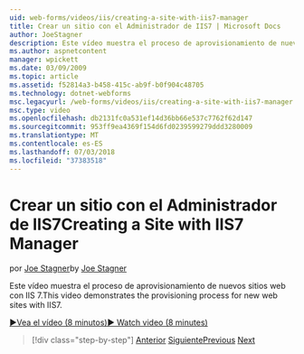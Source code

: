 ```yaml
---
uid: web-forms/videos/iis/creating-a-site-with-iis7-manager
title: Crear un sitio con el Administrador de IIS7 | Microsoft Docs
author: JoeStagner
description: Este vídeo muestra el proceso de aprovisionamiento de nuevos sitios web con IIS 7.
ms.author: aspnetcontent
manager: wpickett
ms.date: 03/09/2009
ms.topic: article
ms.assetid: f52814a3-b458-415c-ab9f-b0f904c48705
ms.technology: dotnet-webforms
msc.legacyurl: /web-forms/videos/iis/creating-a-site-with-iis7-manager
msc.type: video
ms.openlocfilehash: db2131fc0a531ef14d36bb66e537c7762f62d147
ms.sourcegitcommit: 953ff9ea4369f154d6fd0239599279ddd3280009
ms.translationtype: MT
ms.contentlocale: es-ES
ms.lasthandoff: 07/03/2018
ms.locfileid: "37383518"
---
```

<a name="creating-a-site-with-iis7-manager"></a><span data-ttu-id="0f4a9-103">Crear un sitio con el Administrador de IIS7</span><span class="sxs-lookup"><span data-stu-id="0f4a9-103">Creating a Site with IIS7 Manager</span></span>
====================
<span data-ttu-id="0f4a9-104">por [Joe Stagner](https://github.com/JoeStagner)</span><span class="sxs-lookup"><span data-stu-id="0f4a9-104">by [Joe Stagner](https://github.com/JoeStagner)</span></span>

<span data-ttu-id="0f4a9-105">Este vídeo muestra el proceso de aprovisionamiento de nuevos sitios web con IIS 7.</span><span class="sxs-lookup"><span data-stu-id="0f4a9-105">This video demonstrates the provisioning process for new web sites with IIS7.</span></span>

[<span data-ttu-id="0f4a9-106">&#9654;Vea el vídeo (8 minutos)</span><span class="sxs-lookup"><span data-stu-id="0f4a9-106">&#9654; Watch video (8 minutes)</span></span>](https://channel9.msdn.com/Blogs/ASP-NET-Site-Videos/creating-a-site-with-iis7-manager)

> [!div class="step-by-step"]
> <span data-ttu-id="0f4a9-107">[Anterior](troubleshooting-production-aspnet-apps.md)
> [Siguiente](installing-ftp7.md)</span><span class="sxs-lookup"><span data-stu-id="0f4a9-107">[Previous](troubleshooting-production-aspnet-apps.md)
[Next](installing-ftp7.md)</span></span>

